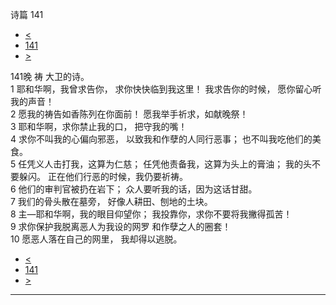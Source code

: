 ﻿





 诗篇 141




* [<](bible/PSA140.md)
* [141](bible/PSA.md)
* [>](bible/PSA142.md)



 
141晚 祷 大卫的诗。  
1 耶和华啊，我曾求告你， 求你快快临到我这里！ 我求告你的时候， 愿你留心听我的声音！  
2 愿我的祷告如香陈列在你面前！ 愿我举手祈求，如献晚祭！     
3 耶和华啊，求你禁止我的口， 把守我的嘴！  
4 求你不叫我的心偏向邪恶， 以致我和作孽的人同行恶事； 也不叫我吃他们的美食。     
5 任凭义人击打我，这算为仁慈； 任凭他责备我，这算为头上的膏油； 我的头不要躲闪。 正在他们行恶的时候，我仍要祈祷。  
6 他们的审判官被扔在岩下； 众人要听我的话，因为这话甘甜。  
7 我们的骨头散在墓旁， 好像人耕田、刨地的土块。     
8 主—耶和华啊，我的眼目仰望你； 我投靠你，求你不要将我撇得孤苦！  
9 求你保护我脱离恶人为我设的网罗 和作孽之人的圈套！  
10 愿恶人落在自己的网里， 我却得以逃脱。 
* [<](bible/PSA140.md)
* [141](bible/PSA.md)
* [>](bible/PSA142.md)





---









